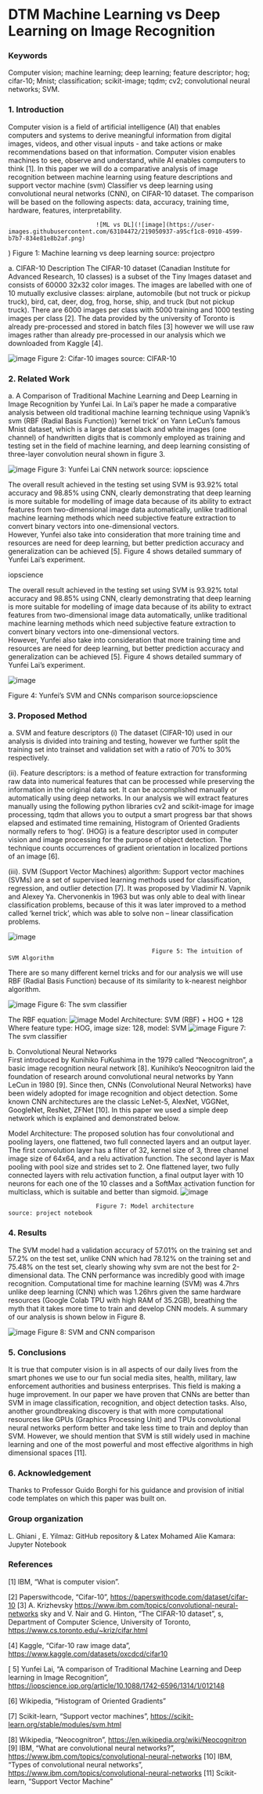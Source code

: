 # DTM Machine Learning vs Deep Learning on Image Recognition


### Keywords
Computer vision; machine learning; deep learning; feature descriptor; hog; cifar-10; Mnist; classification; scikit-image; tqdm; cv2; convolutional neural networks; SVM.

### 1. Introduction
   Computer vision is a field of artificial intelligence (AI) that enables computers and systems to derive meaningful information from digital images, videos, and other visual inputs - and take actions or make recommendations based on that information. Computer vision enables machines to see, observe and understand, while AI enables computers to think [1].
    In this paper we will do a comparative analysis of image recognition between machine learning using feature descriptions and support vector machine (svm) Classifier vs deep learning using convolutional neural networks (CNN), on CIFAR-10 dataset. The comparison will be based on the following aspects: data, accuracy, training time, hardware, features, interpretability.


                             ![ML vs DL](![image](https://user-images.githubusercontent.com/63104472/219050937-a95cf1c8-0910-4599-b7b7-834e81e8b2af.png)
)
                             Figure 1: Machine learning vs deep learning    source: projectpro

a. CIFAR-10 Description
    The CIFAR-10 dataset (Canadian Institute for Advanced Research, 10 classes) is a subset of 
the Tiny Images dataset and consists of 60000 32x32 color images. The images are labelled with
one of 10 mutually exclusive classes: airplane, automobile (but not truck or pickup truck), bird,
cat, deer, dog, frog, horse, ship, and truck (but not pickup truck). There are 6000 images per class
with 5000 training and 1000 testing images per class [2]. 
    The data provided by the university of Toronto is already pre-processed and stored in batch files [3] however we will use raw images rather than already pre-processed in our analysis which we downloaded from Kaggle [4].

![image](https://user-images.githubusercontent.com/63104472/219051600-89dd5ffa-ef60-4705-8b28-0c614ae90826.png)
                   Figure 2: Cifar-10 images                                 source: CIFAR-10

### 2. Related Work
a. A Comparison of Traditional Machine Learning and Deep Learning in Image Recognition by 
Yunfei Lai. In Lai’s paper he made a comparative analysis between old traditional machine learning technique using Vapnik’s svm (RBF (Radial Basis Function)) ‘kernel trick’ on Yann LeCun’s famous Mnist dataset, which is a large dataset black and white images (one channel) of handwritten digits that is commonly employed as training and testing set in the field of machine learning, and deep learning consisting of three-layer convolution neural shown in figure 3. 

![image](https://user-images.githubusercontent.com/63104472/219052056-b895ebd7-08da-4139-8e9c-aa6429ae5658.png)
            Figure 3: Yunfei Lai CNN network                                                 source: iopscience

The overall result achieved in the testing set using SVM is 93.92% total accuracy and 98.85% using CNN, clearly demonstrating that deep learning is more suitable for modelling of image data because of its ability to extract features from two-dimensional image data automatically, unlike traditional machine learning methods which need subjective feature extraction to convert binary vectors into one-dimensional vectors.    
    However, Yunfei also take into consideration that more training time and resources are need for deep learning, but better prediction accuracy and generalization can be achieved [5]. 
Figure 4 shows detailed summary of Yunfei Lai’s experiment.

iopscience

The overall result achieved in the testing set using SVM is 93.92% total accuracy and 98.85% using CNN, clearly demonstrating that deep learning is more suitable for modelling of image data because of its ability to extract features from two-dimensional image data automatically, unlike traditional machine learning methods which need subjective feature extraction to convert binary vectors into one-dimensional vectors.    
    However, Yunfei also take into consideration that more training time and resources are need for deep learning, but better prediction accuracy and generalization can be achieved [5]. 
Figure 4 shows detailed summary of Yunfei Lai’s experiment.
 
 ![image](https://user-images.githubusercontent.com/63104472/219052674-d50e8ae7-7e56-4644-9667-98c9331aedbb.png)
 
  Figure 4: Yunfei’s SVM and CNNs comparison                                                     source:iopscience

### 3. Proposed Method
a. SVM and feature descriptors
(i) The dataset (CIFAR-10) used in our analysis is divided into training and testing, however we further split the training set into trainset and validation set with a ratio of 70% to 30% respectively.
 
(ii). Feature descriptors: is a method of feature extraction for transforming raw data into numerical features that can be processed while preserving the information in the original data set. It can be accomplished manually or automatically using deep networks. In our analysis we will extract features manually using the following python libraries cv2 and scikit-image for image processing, tqdm that allows you to output a smart progress bar that shows elapsed and estimated time remaining, Histogram of Oriented Gradients normally refers to ‘hog’. (HOG) is a feature descriptor used in computer vision and image processing for the purpose of object detection. The technique counts occurrences of gradient orientation in localized portions of an image [6]. 

(iii). SVM (Support Vector Machines) algorithm: Support vector machines (SVMs) are a set of
supervised learning methods used for classification, regression, and outlier detection [7]. It was proposed by Vladimir N. Vapnik and Alexey Ya. Chervonenkis in 1963 but was only able to deal with linear classification problems, because of this it was later improved to a method called ‘kernel trick’, which was able to solve non – linear classification problems. 

 ![image](https://user-images.githubusercontent.com/63104472/219052930-e6badf27-8a17-44c9-b711-ac367ad171d0.png)

                                             Figure 5: The intuition of SVM Algorithm

There are so many different kernel tricks and for our analysis we will use RBF (Radial Basis Function) because of its similarity to k-nearest neighbor algorithm.
 
![image](https://user-images.githubusercontent.com/63104472/219053121-b99260a2-2f9b-4481-b358-7ef32d0f9495.png)
                             Figure 6: The svm classifier

The RBF equation: 
![image](https://user-images.githubusercontent.com/63104472/219053358-058eb1f5-9add-4d5e-9b84-af244c235d35.png)
Model Architecture: SVM (RBF) + HOG + 128
Where feature type: HOG, image size: 128, model: SVM
![image](https://user-images.githubusercontent.com/63104472/219053483-489c9798-e18f-4d88-89e8-714f156b382a.png)
                      Figure 7: The svm classifier

b. Convolutional Neural Networks  
First introduced by Kunihiko FuKushima in the 1979 called “Neocognitron”, a basic image recognition neural network [8]. Kunihiko’s Neocognitron laid the foundation of research around convolutional neural networks by Yann LeCun in 1980 [9]. Since then, CNNs (Convolutional Neural Networks) have been widely adopted for image recognition and object detection. Some known CNN architectures are the classic LeNet-5, AlexNet, VGGNet, GoogleNet, ResNet, ZFNet [10]. In this paper we used a simple deep network which is explained and demonstrated below.

Model Architecture:
The proposed solution has four convolutional and pooling layers, one flattened, two full connected layers and an output layer. The first convolution layer has a filter of 32, kernel size of 3, three channel image size of 64x64, and a relu activation function. The second layer is Max pooling with pool size and strides set to 2. One flattened layer, two fully connected layers with relu activation function, a final output layer with 10 neurons for each one of the 10 classes and a SoftMax activation function for multiclass, which is suitable and better than sigmoid.
 ![image](https://user-images.githubusercontent.com/63104472/219053733-92dea681-3bd4-4590-9821-1427825179aa.png)

                             Figure 7: Model architecture                    source: project notebook
                           
### 4. Results
The SVM model had a validation accuracy of 57.01% on the training set and 57.2% on the test set, unlike CNN which had 78.12% on the training set and 75.48% on the test set, clearly showing why svm are not the best for 2-dimensional data. The CNN performance was incredibly good with image recognition. Computational time for machine learning (SVM) was 4.7hrs unlike deep learning (CNN) which was 1.26hrs given the same hardware resources (Google Colab TPU with high RAM of 35.2GB), breathing the myth that it takes more time to train and develop CNN models. A summary of our analysis is shown below in Figure 8. 

![image](https://user-images.githubusercontent.com/63104472/219054223-fffa2e72-997e-4790-bcce-9d144b32d82b.png)
  Figure 8: SVM and CNN comparison

### 5. Conclusions
It is true that computer vision is in all aspects of our daily lives from the smart phones we use to our fun social media sites, health, military, law enforcement authorities and business enterprises. This field is making a huge improvement. In our paper we have proven that CNNs are better than SVM in image classification, recognition, and object detection tasks. 
   Also, another groundbreaking discovery is that with more computational resources like GPUs (Graphics Processing Unit) and TPUs convolutional neural networks perform better and take less time to train and deploy than SVM. 
    However, we should mention that SVM is still widely used in machine learning and one of the most powerful and most effective algorithms in high dimensional spaces [11].

### 6. Acknowledgement
Thanks to Professor Guido Borghi for his guidance and provision of initial code templates on which this paper was built on.

### Group organization
L. Ghiani , E. Yilmaz: GitHub repository &  Latex
Mohamed Alie Kamara: Jupyter Notebook

### References
[1] IBM, “What is computer vision”.

[2] Paperswithcode, “Cifar-10”,  https://paperswithcode.com/dataset/cifar-10
[3] A. Krizhevsky https://www.ibm.com/topics/convolutional-neural-networks sky and V. Nair and 
     G. Hinton, “The CIFAR-10 dataset”, s, Department of Computer Science, University of Toronto, 
     https://www.cs.toronto.edu/~kriz/cifar.html

[4] Kaggle, “Cifar-10 raw image data”, https://www.kaggle.com/datasets/oxcdcd/cifar10 

 [ 5] Yunfei Lai, “A comparison of Traditional Machine Learning and Deep learning in Image 
      Recognition”, https://iopscience.iop.org/article/10.1088/1742-6596/1314/1/012148 

[6] Wikipedia, “Histogram of Oriented Gradients”

[7] Scikit-learn, “Support vector machines”,  https://scikit-learn.org/stable/modules/svm.html 

[8] Wikipedia, “Neocognitron”, https://en.wikipedia.org/wiki/Neocognitron
[9] IBM, “What are convolutional neural networks?”, 
      https://www.ibm.com/topics/convolutional-neural-networks
[10] IBM, “Types of convolutional neural networks”,
      https://www.ibm.com/topics/convolutional-neural-networks
[11] Scikit-learn, “Support Vector Machine”
       

